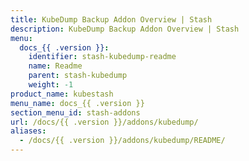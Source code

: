 ```yaml
---
title: KubeDump Backup Addon Overview | Stash
description: KubeDump Backup Addon Overview | Stash
menu:
  docs_{{ .version }}:
    identifier: stash-kubedump-readme
    name: Readme
    parent: stash-kubedump
    weight: -1
product_name: kubestash
menu_name: docs_{{ .version }}
section_menu_id: stash-addons
url: /docs/{{ .version }}/addons/kubedump/
aliases:
  - /docs/{{ .version }}/addons/kubedump/README/
---
```

